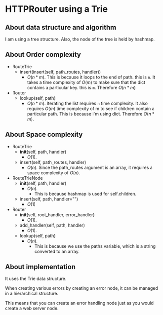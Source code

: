 # HTTPRouter using a Trie

## About data structure and algorithm

I am using a tree structure.
Also, the node of the tree is held by hashmap.

## About Order complexity

- RouteTrie
  - insert(insert(self, path_routes, handler))
    - $O(n * m)$. This is because it loops to the end of path. this is `n`. It takes a time complexity of $O(m)$ to make sure that the dict contains a particular key. this is `m`. Therefore $O(n * m)$
- Router
  - lookup(self, path)
    - $O(n * m)$. Iterating the list requires `n` time complexity. It also requires $O(m)$ time complexity of m to see if children contain a particular path. This is because I'm using dict. Therefore $O(n * m)$.

## About Space complexity
- RouteTrie
  - __init__(self, path, handler)
    - $O(1)$.
  - insert(self, path_routes, handler)
    - $O(n)$. Since the path_routes argument is an array, it requires a space complexity of $O(n)$.
- RouteTrieNode
  - __init__(self, path, handler)
    - $O(n)$.
      - This is because hashmap is used for self.children.
  - insert(self, path, handler="")
    - $O(1)$
- Router
  - __init__(self, root_handler, error_handler)
    - $O(1)$.
  - add_handler(self, path, handler)
    - $O(1)$.
  - lookup(self, path)
    - $O(n)$.
      - This is because we use the paths variable, which is a string converted to an array.
## About implementation

It uses the Trie data structure.

When creating various errors by creating an error node, it can be managed in a hierarchical structure.

This means that you can create an error handling node just as you would create a web server node.
